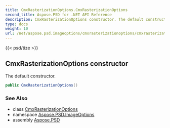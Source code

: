 ```yaml
---
title: CmxRasterizationOptions.CmxRasterizationOptions
second_title: Aspose.PSD for .NET API Reference
description: CmxRasterizationOptions constructor. The default constructor
type: docs
weight: 10
url: /net/aspose.psd.imageoptions/cmxrasterizationoptions/cmxrasterizationoptions/
---
```

{{< psd/tize >}}
## CmxRasterizationOptions constructor

The default constructor.

```csharp
public CmxRasterizationOptions()
```

### See Also

* class [CmxRasterizationOptions](../)
* namespace [Aspose.PSD.ImageOptions](../../cmxrasterizationoptions/)
* assembly [Aspose.PSD](../../../)


